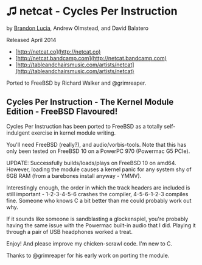 ♫ netcat - Cycles Per Instruction
===============================

by [Brandon Lucia](http://brandonlucia.com/music.html), Andrew Olmstead, and David Balatero

Released April 2014

* [http://netcat.co](http://netcat.co)
* [http://netcat.bandcamp.com](http://netcat.bandcamp.com)
* [http://tableandchairsmusic.com/artists/netcat](http://tableandchairsmusic.com/artists/netcat)

Ported to FreeBSD by Richard Walker and @grimreaper.

Cycles Per Instruction - The Kernel Module Edition - FreeBSD Flavoured!
-----------------------------------------------------------------------

Cycles Per Instruction has been ported to FreeBSD as a totally self-indulgent exercise in kernel module writing.

You'll need FreeBSD (really?), and audio/vorbis-tools. Note that this has only been tested on FreeBSD 10 on a PowerPC 970 (Powermac G5 PCIe).

UPDATE: Successfully builds/loads/plays on FreeBSD 10 on amd64. However, loading the module causes a kernel panic for any system shy of 6GB RAM (from a barebones install anyway - YMMV).

Interestingly enough, the order in which the track headers are included is still important - 1-2-3-4-5-6 crashes the compiler, 4-5-6-1-2-3 compiles fine. Someone who knows C a bit better than me could probably work out why.

If it sounds like someone is sandblasting a glockenspiel, you're probably having the same issue with the Powermac built-in audio that I did. Playing it through a pair of USB headphones worked a treat.

Enjoy! And please improve my chicken-scrawl code. I'm new to C.

Thanks to @grimreaper for his early work on porting the module.

